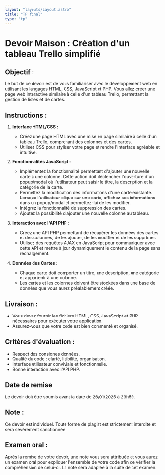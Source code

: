 ```yaml
---
layout: "layouts/Layout.astro"
title: "TP final"
type: "tp"
---
```


# Devoir Maison : Création d'un tableau Trello simplifié

## Objectif :

Le but de ce devoir est de vous familiariser avec le développement web en utilisant les langages HTML, CSS, JavaScript et PHP. Vous allez créer une page web interactive similaire à celle d'un tableau Trello, permettant la gestion de listes et de cartes.

## Instructions :

1. **Interface HTML/CSS :**

   - Créez une page HTML avec une mise en page similaire à celle d'un tableau Trello, comprenant des colonnes et des cartes.
   - Utilisez CSS pour styliser votre page et rendre l'interface agréable et intuitive.

2. **Fonctionnalités JavaScript :**

   - Implémentez la fonctionnalité permettant d'ajouter une nouvelle carte à une colonne. Cette action doit déclencher l'ouverture d'un popup/modal où l'utilisateur peut saisir le titre, la description et la catégorie de la carte.
   - Permettez la modification des informations d'une carte existante. Lorsque l'utilisateur clique sur une carte, affichez ses informations dans un popup/modal et permettez-lui de les modifier.
   - Intégrez la fonctionnalité de suppression des cartes.
   - Ajoutez la possibilité d'ajouter une nouvelle colonne au tableau.

3. **Interaction avec l'API PHP :**

   - Créez une API PHP permettant de récupérer les données des cartes et des colonnes, de les ajouter, de les modifier et de les supprimer.
   - Utilisez des requêtes AJAX en JavaScript pour communiquer avec cette API et mettre à jour dynamiquement le contenu de la page sans rechargement.

4. **Données des Cartes :**
   - Chaque carte doit comporter un titre, une description, une catégorie et appartenir à une colonne.
   - Les cartes et les colonnes doivent être stockées dans une base de données que vous aurez préalablement créée.

## Livraison :

- Vous devez fournir les fichiers HTML, CSS, JavaScript et PHP nécessaires pour exécuter votre application.
- Assurez-vous que votre code est bien commenté et organisé.

## Critères d'évaluation :

- Respect des consignes données.
- Qualité du code : clarté, lisibilité, organisation.
- Interface utilisateur conviviale et fonctionnelle.
- Bonne interaction avec l'API PHP.

## Date de remise

Le devoir doit être soumis avant la date de 26/01/2025 à 23h59.

## Note :

Ce devoir est individuel. Toute forme de plagiat est strictement interdite et sera sévèrement sanctionnée.

## Examen oral :

Après la remise de votre devoir, une note vous sera attribuée et vous aurez un examen oral pour expliquer l'ensemble de votre code afin de vérifier la compréhension de celui-ci. La note sera adaptée à la suite de cet examen.
